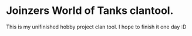 # Joinzers World of Tanks clantool.

This is my unifinished hobby project clan tool. I hope to finish it one day :D
